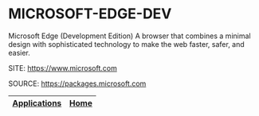# MICROSOFT-EDGE-DEV

 Microsoft Edge (Development Edition) A browser that combines a minimal design with sophisticated technology to make the web faster, safer, and easier.
 
 SITE: https://www.microsoft.com

 SOURCE: https://packages.microsoft.com

 | [Applications](https://portable-linux-apps.github.io/apps.html) | [Home](https://portable-linux-apps.github.io)
 | --- | --- |

